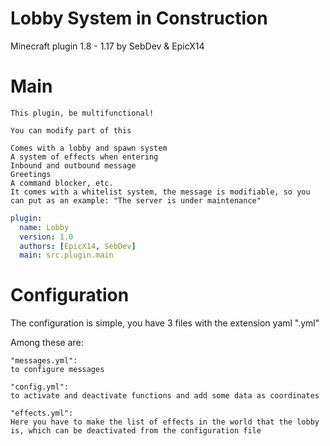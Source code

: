# Lobby System in Construction
Minecraft plugin 1.8 - 1.17 by SebDev &amp; EpicX14

# Main

``` fix
This plugin, be multifunctional!

You can modify part of this

Comes with a lobby and spawn system
A system of effects when entering
Inbound and outbound message
Greetings
A command blocker, etc.
It comes with a whitelist system, the message is modifiable, so you can put as an example: "The server is under maintenance"
```

``` yml
plugin:
  name: Lobby
  version: 1.0
  authors: [EpicX14, SebDev]
  main: src.plugin.main
```

# Configuration

The configuration is simple, you have 3 files with the extension yaml ".yml"

Among these are:

```
"messages.yml":
to configure messages

"config.yml":
to activate and deactivate functions and add some data as coordinates

"effects.yml":
Here you have to make the list of effects in the world that the lobby is, which can be deactivated from the configuration file
```
